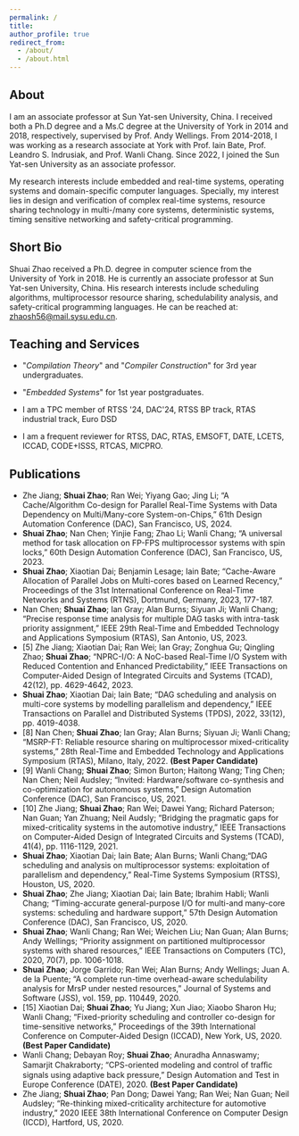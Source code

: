 ```yaml
---
permalink: /
title: 
author_profile: true
redirect_from: 
  - /about/
  - /about.html
---
```





About
------
I am an associate professor at Sun Yat-sen University, China. I received both a Ph.D degree and a Ms.C degree at the University of York in 2014 and 2018, respectively, supervised by Prof. Andy Wellings. From 2014-2018, I was working as a research associate at York with Prof. Iain Bate, Prof. Leandro S. Indrusiak, and Prof. Wanli Chang. Since 2022, I joined the Sun Yat-sen University as an associate professor. 

My research interests include embedded and real-time systems, operating systems and domain-specific computer languages. Specially, my interest lies in design and verification of complex real-time systems, resource sharing technology in multi-/many core systems, deterministic systems, timing sensitive networking and safety-critical programming.



Short Bio
------
Shuai Zhao received a Ph.D. degree in computer science from the University of York in 2018. He is currently an associate professor at Sun Yat-sen University, China. His research interests include scheduling algorithms, multiprocessor resource sharing, schedulability analysis, and safety-critical programming languages. He can be reached at: zhaosh56@mail.sysu.edu.cn.



Teaching and Services
------
- "*Compilation Theory*" and "*Compiler Construction*" for 3rd year undergraduates.

- "*Embedded Systems*" for 1st year postgraduates.

- I am a TPC member of RTSS '24, DAC'24, RTSS BP track, RTAS industrial track, Euro DSD

- I am a frequent reviewer for RTSS, DAC, RTAS, EMSOFT, DATE, LCETS, ICCAD, CODE+ISSS, RTCAS, MICPRO.

  

Publications
------
- Zhe Jiang; **Shuai Zhao**; Ran Wei; Yiyang Gao; Jing Li; “A Cache/Algorithm Co-design for Parallel Real-Time Systems with Data Dependency on Multi/Many-core System-on-Chips,” 61th Design Automation Conference (DAC), San Francisco, US, 2024.
- **Shuai Zhao**; Nan Chen; Yinjie Fang; Zhao Li; Wanli Chang; “A universal method for task allocation on FP-FPS multiprocessor systems with spin locks,” 60th Design Automation Conference (DAC), San Francisco, US, 2023.
- **Shuai Zhao**; Xiaotian Dai; Benjamin Lesage; Iain Bate; “Cache-Aware Allocation of Parallel Jobs on Multi-cores based on Learned Recency,” Proceedings of the 31st International Conference on Real-Time Networks and Systems (RTNS), Dortmund, Germany, 2023, 177-187. 
- Nan Chen; **Shuai Zhao**; Ian Gray; Alan Burns; Siyuan Ji; Wanli Chang; “Precise response time analysis for multiple DAG tasks with intra-task priority assignment,” IEEE 29th Real-Time and Embedded Technology and Applications Symposium (RTAS), San Antonio, US, 2023.
- [5] Zhe Jiang; Xiaotian Dai; Ran Wei; Ian Gray; Zonghua Gu; Qingling Zhao; **Shuai Zhao**; “NPRC-I/O: A NoC-based Real-Time I/O System with Reduced Contention and Enhanced Predictability,” IEEE Transactions on Computer-Aided Design of Integrated Circuits and Systems (TCAD), 42(12), pp. 4629-4642, 2023.
- **Shuai Zhao**; Xiaotian Dai; Iain Bate; “DAG scheduling and analysis on multi-core systems by modelling parallelism and dependency,” IEEE Transactions on Parallel and Distributed Systems (TPDS), 2022, 33(12), pp. 4019-4038. 
- [8] Nan Chen; **Shuai Zhao**; Ian Gray; Alan Burns; Siyuan Ji; Wanli Chang; “MSRP-FT: Reliable resource sharing on multiprocessor mixed-criticality systems,” 28th Real-Time and Embedded Technology and Applications Symposium (RTAS), Milano, Italy, 2022. **(Best Paper Candidate)**
- [9] Wanli Chang; **Shuai Zhao**; Simon Burton; Haitong Wang; Ting Chen; Nan Chen; Neil Audsley; “Invited: Hardware/software co-synthesis and co-optimization for autonomous systems,” Design Automation Conference (DAC), San Francisco, US, 2021.
- [10] Zhe Jiang; **Shuai Zhao**; Ran Wei; Dawei Yang; Richard Paterson; Nan Guan; Yan Zhuang; Neil Audsly; “Bridging the pragmatic gaps for mixed-criticality systems in the automotive industry,” IEEE Transactions on Computer-Aided Design of Integrated Circuits and Systems (TCAD), 41(4), pp. 1116-1129, 2021.
- **Shuai Zhao**; Xiaotian Dai; Iain Bate; Alan Burns; Wanli Chang;“DAG scheduling and analysis on multiprocessor systems: exploitation of parallelism and dependency,” Real-Time Systems Symposium (RTSS), Houston, US, 2020.
- **Shuai Zhao**; Zhe Jiang; Xiaotian Dai; Iain Bate; Ibrahim Habli; Wanli Chang; “Timing-accurate general-purpose I/O for multi-and many-core systems: scheduling and hardware support,” 57th Design Automation Conference (DAC), San Francisco, US, 2020.
- **Shuai Zhao**; Wanli Chang; Ran Wei; Weichen Liu; Nan Guan; Alan Burns; Andy Wellings; “Priority assignment on partitioned multiprocessor systems with shared resources,” IEEE Transactions on Computers (TC), 2020, 70(7), pp. 1006-1018.
- **Shuai Zhao**; Jorge Garrido; Ran Wei; Alan Burns; Andy Wellings; Juan A. de la Puente; “A complete run-time overhead-aware schedulability analysis for MrsP under nested resources,” Journal of Systems and Software (JSS), vol. 159, pp. 110449, 2020.
- [15] Xiaotian Dai; **Shuai Zhao**; Yu Jiang; Xun Jiao; Xiaobo Sharon Hu; Wanli Chang; “Fixed-priority scheduling and controller co-design for time-sensitive networks,” Proceedings of the 39th International Conference on Computer-Aided Design (ICCAD), New York, US, 2020. **(Best Paper Candidate)**
- Wanli Chang; Debayan Roy; **Shuai Zhao**; Anuradha Annaswamy; Samarjit Chakraborty; “CPS-oriented modeling and control of traﬀic signals using adaptive back pressure,” Design Automation and Test in Europe Conference (DATE), 2020. **(Best Paper Candidate)**
- Zhe Jiang; **Shuai Zhao**; Pan Dong; Dawei Yang; Ran Wei; Nan Guan; Neil Audsley; “Re-thinking mixed-criticality architecture for automotive industry,” 2020 IEEE 38th International Conference on Computer Design (ICCD), Hartford, US, 2020.

